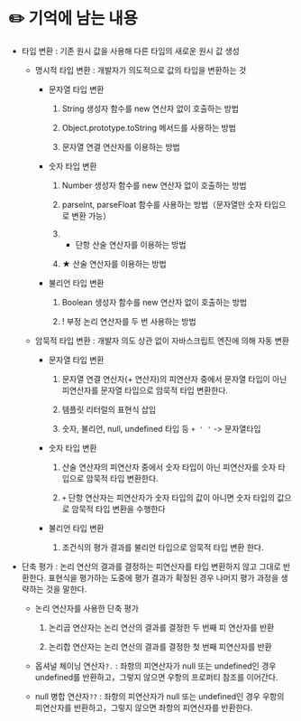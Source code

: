 # ✏️ 기억에 남는 내용

- 타입 변환 : 기존 원시 값을 사용해 다른 타입의 새로운 원시 값 생성

    - 명시적 타입 변환 : 개발자가 의도적으로 값의 타입을 변환하는 것

        - 문자열 타입 변환

            1. String 생성자 함수를 new 연산자 없이 호출하는 방법
            
            2. Object.prototype.toString 메서드를 사용하는 방법
            
            3. 문자열 연결 연산자를 이용하는 방법
        
        - 숫자 타입 변환

            1. Number 생성자 함수를 new 연산자 없이 호출하는 방법
            
            2. parselnt, parseFloat 함수를 사용하는 방법（문자열만 숫자 타입으로 변환 가능）
            
            3. + 단항 산술 연산자를 이용하는 방법
            
            4. ★ 산술 연산자를 이용하는 방법
        
        - 불리언 타입 변환

            1. Boolean 생성자 함수를 new 연산자 없이 호출하는 방법
            
            2. ! 부정 논리 연산자를 두 번 사용하는 방법

    - 암묵적 타입 변환 : 개발자 의도 상관 없이 자바스크립트 엔진에 의해 자동 변환

        - 문자열 타입 변환
        
            1. 문자열 연결 연산자(+ 연산자)의 피연산자 중에서 문자열 타입이 아닌 피연산자를 문자열 타입으로 암묵적 타입 변환한다.
            
            2. 템플릿 리터럴의 표현식 삽입

            3. 숫자, 불리언, null, undefined 타입 등 `+ ' '` -> 문자열타입
        
        - 숫자 타입 변환

            1. 산술 연산자의 피연산자 중에서 숫자 타입이 아닌 피연산자를 숫자 타입으로 암묵적 타입 변환한다.

            2. `+` 단항 연산자는 피연산자가 숫자 타입의 값이 아니면 숫자 타입의 값으로 암묵적 타입 변환을 수행한다
        
        - 불리언 타입 변환

            1. 조건식의 평가 결과를 불리언 타입으로 암묵적 타입 변환 한다.

- 단축 평가 : 논리 연산의 결과를 결정하는 피연산자를 타입 변환하지 않고 그대로 반환한다. 표현식을 평가하는 도중에 평가 결과가 확정된 경우 나머지 평가 과정을 생략하는 것을 말한다.

    - 논리 연산자를 사용한 단축 평가

        1. 논리곱 연산자는 논리 연산의 결과를 결정한 두 번째 피 연산자를 반환

        2. 논리합 연산자는 논리 연산의 결과를 결정한 첫 번째 피연산자를 반환
    
    - 옵셔널 체이닝 연산자`?.` : 좌항의 피연산자가 null 또는 undefined인 경우 undefined를 반환하고，그렇지 않으면 우항의 프로퍼티 참조를 이어간다.

    - null 병합 연산자`??` : 좌항의 피연산자가 null 또는 undefined인 경우 우항의 피연산자를 반환하고，그렇지 않으면 좌항의 피연산자를 반환한다.